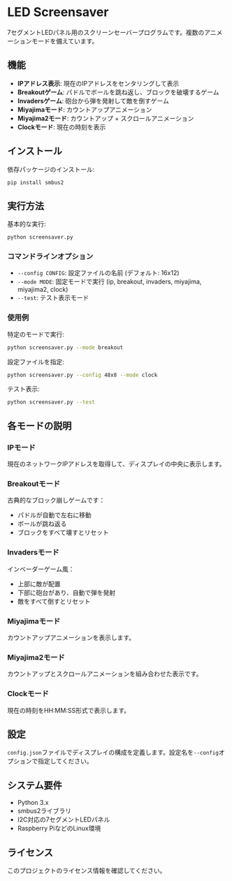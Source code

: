 # LED Screensaver

7セグメントLEDパネル用のスクリーンセーバープログラムです。複数のアニメーションモードを備えています。

## 機能

- **IPアドレス表示**: 現在のIPアドレスをセンタリングして表示
- **Breakoutゲーム**: パドルでボールを跳ね返し、ブロックを破壊するゲーム
- **Invadersゲーム**: 砲台から弾を発射して敵を倒すゲーム
- **Miyajimaモード**: カウントアップアニメーション
- **Miyajima2モード**: カウントアップ + スクロールアニメーション
- **Clockモード**: 現在の時刻を表示

## インストール

依存パッケージのインストール:
```bash
pip install smbus2
```

## 実行方法

基本的な実行:
```bash
python screensaver.py
```

### コマンドラインオプション

- `--config CONFIG`: 設定ファイルの名前 (デフォルト: 16x12)
- `--mode MODE`: 固定モードで実行 (ip, breakout, invaders, miyajima, miyajima2, clock)
- `--test`: テスト表示モード

### 使用例

特定のモードで実行:
```bash
python screensaver.py --mode breakout
```

設定ファイルを指定:
```bash
python screensaver.py --config 48x8 --mode clock
```

テスト表示:
```bash
python screensaver.py --test
```

## 各モードの説明

### IPモード
現在のネットワークIPアドレスを取得して、ディスプレイの中央に表示します。

### Breakoutモード
古典的なブロック崩しゲームです：
- パドルが自動で左右に移動
- ボールが跳ね返る
- ブロックをすべて壊すとリセット

### Invadersモード
インベーダーゲーム風：
- 上部に敵が配置
- 下部に砲台があり、自動で弾を発射
- 敵をすべて倒すとリセット

### Miyajimaモード
カウントアップアニメーションを表示します。

### Miyajima2モード
カウントアップとスクロールアニメーションを組み合わせた表示です。

### Clockモード
現在の時刻をHH:MM:SS形式で表示します。

## 設定

`config.json`ファイルでディスプレイの構成を定義します。設定名を`--config`オプションで指定してください。

## システム要件

- Python 3.x
- smbus2ライブラリ
- I2C対応の7セグメントLEDパネル
- Raspberry PiなどのLinux環境

## ライセンス

このプロジェクトのライセンス情報を確認してください。